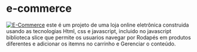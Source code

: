 # e-commerce
[![E-Commerce](https://img.shields.io/badge/website-000000?style=for-the-badge&logo=About.me&logoColor=white)](https://my-e-commerceeletron.netlify.app)
este é um projeto de uma loja online eletrônica 
construida usando as tecnologias Html, css e javascript, 
incluido no javascript biblioteca slice que permite 
os usuarios navegar por Rodapés em produtos diferentes 
e adicionar os itemns no carrinho e Gerenciar o conteúdo.
